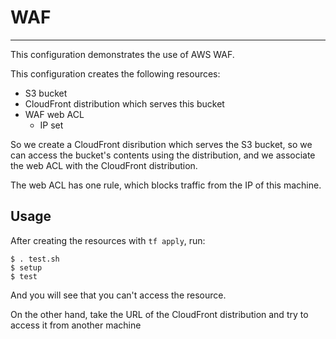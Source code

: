 # WAF
---

This configuration demonstrates the use of AWS WAF.

This configuration creates the following resources:
* S3 bucket
* CloudFront distribution which serves this bucket
* WAF web ACL
  * IP set

So we create a CloudFront disribution which serves the S3 bucket,
so we can access the bucket's contents using the distribution, and
we associate the web ACL with the CloudFront distribution.

The web ACL has one rule, which blocks traffic from the IP of this machine.

## Usage
After creating the resources with `tf apply`, run:

```
$ . test.sh
$ setup
$ test
```

And you will see that you can't access the resource.

On the other hand, take the URL of the CloudFront distribution and try to access it
from another machine
